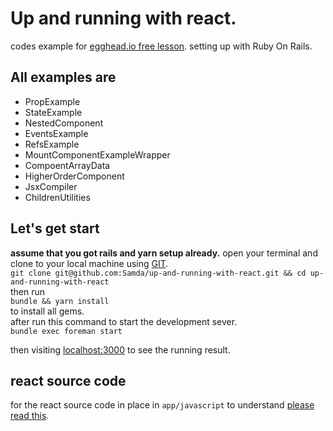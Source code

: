# Up and running with react.

codes example for [egghead.io free lesson](https://egghead.io/lessons/react-react-fundamentals-development-environment-setup).
setting up with Ruby On Rails.
## All examples are
  * PropExample
  * StateExample
  * NestedComponent
  * EventsExample
  * RefsExample
  * MountComponentExampleWrapper
  * CompoentArrayData
  * HigherOrderComponent
  * JsxCompiler
  * ChildrenUtilities

## Let's get start
**assume that you got rails and yarn setup already.**
open your terminal and clone to your local machine using [GIT](https://try.github.io/levels/1/challenges/1).  
`git clone git@github.com:Samda/up-and-running-with-react.git && cd up-and-running-with-react`  
then run  
`bundle && yarn install`  
to install all gems.  
after run this command to start the development sever.  
`bundle exec foreman start`

then visiting [localhost:3000](http://localhost:3000) to see the running result.

## react source code
for the react source code in place in `app/javascript` to understand [please read this](https://github.com/rails/webpacker).
